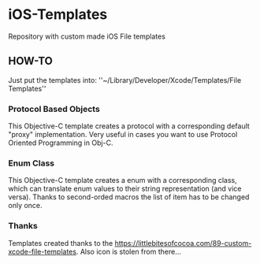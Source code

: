 # iOS-Templates
Repository with custom made iOS File templates

## HOW-TO 

Just put the templates into: ''~/Library/Developer/Xcode/Templates/File Templates''

### Protocol Based Objects

This Objective-C template creates a protocol with a corresponding default "proxy" implementation. Very useful in cases you want to use Protocol Oriented Programming in Obj-C.

### Enum Class

This Objective-C template creates a enum with a corresponding class, which can translate enum values to their string representation (and vice versa). Thanks to second-orded macros the list of item has to be changed only once.

### Thanks

Templates created thanks to the https://littlebitesofcocoa.com/89-custom-xcode-file-templates. Also icon is stolen from there...